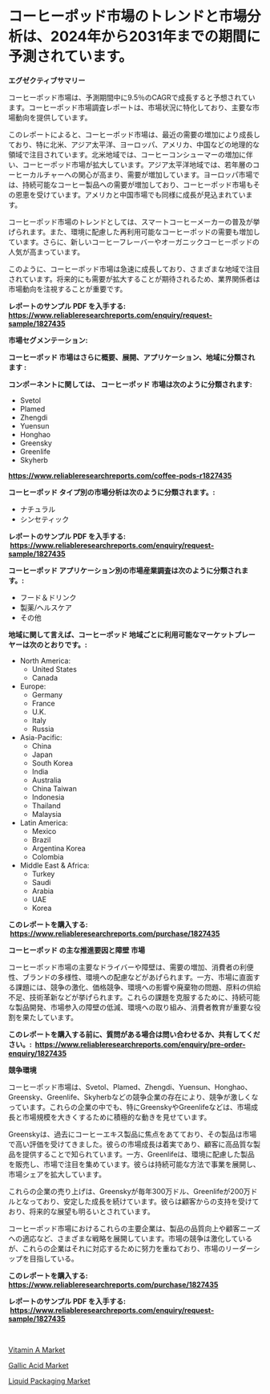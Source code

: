 <p><h1>コーヒーポッド市場のトレンドと市場分析は、2024年から2031年までの期間に予測されています。</h1></p><p><strong>エグゼクティブサマリー</strong></p>
<p><p>コーヒーポッド市場は、予測期間中に9.5％のCAGRで成長すると予想されています。コーヒーポッド市場調査レポートは、市場状況に特化しており、主要な市場動向を提供しています。</p><p>このレポートによると、コーヒーポッド市場は、最近の需要の増加により成長しており、特に北米、アジア太平洋、ヨーロッパ、アメリカ、中国などの地理的な領域で注目されています。北米地域では、コーヒーコンシューマーの増加に伴い、コーヒーポッド市場が拡大しています。アジア太平洋地域では、若年層のコーヒーカルチャーへの関心が高まり、需要が増加しています。ヨーロッパ市場では、持続可能なコーヒー製品への需要が増加しており、コーヒーポッド市場もその恩恵を受けています。アメリカと中国市場でも同様に成長が見込まれています。</p><p>コーヒーポッド市場のトレンドとしては、スマートコーヒーメーカーの普及が挙げられます。また、環境に配慮した再利用可能なコーヒーポッドの需要も増加しています。さらに、新しいコーヒーフレーバーやオーガニックコーヒーポッドの人気が高まっています。</p><p>このように、コーヒーポッド市場は急速に成長しており、さまざまな地域で注目されています。将来的にも需要が拡大することが期待されるため、業界関係者は市場動向を注視することが重要です。</p></p>
<p><strong>レポートのサンプル PDF を入手する: <a href="https://www.reliableresearchreports.com/enquiry/request-sample/1827435">https://www.reliableresearchreports.com/enquiry/request-sample/1827435</a></strong></p>
<p><strong>市場セグメンテーション:</strong></p>
<p><strong> コーヒーポッド 市場はさらに概要、展開、アプリケーション、地域に分類されます :</strong></p>
<p><strong>コンポーネントに関しては、 コーヒーポッド 市場は次のように分類されます: &nbsp;</strong></p>
<p><ul><li>Svetol</li><li>Plamed</li><li>Zhengdi</li><li>Yuensun</li><li>Honghao</li><li>Greensky</li><li>Greenlife</li><li>Skyherb</li></ul></p>
<p><strong><a href="https://www.reliableresearchreports.com/coffee-pods-r1827435">https://www.reliableresearchreports.com/coffee-pods-r1827435</a></strong></p>
<p><strong> コーヒーポッド タイプ別の市場分析は次のように分類されます。:</strong></p>
<p><ul><li>ナチュラル</li><li>シンセティック</li></ul></p>
<p><strong>レポートのサンプル PDF を入手する: &nbsp;<a href="https://www.reliableresearchreports.com/enquiry/request-sample/1827435">https://www.reliableresearchreports.com/enquiry/request-sample/1827435</a></strong></p>
<p><strong> コーヒーポッド アプリケーション別の市場産業調査は次のように分類されます。:</strong></p>
<p><ul><li>フード＆ドリンク</li><li>製薬/ヘルスケア</li><li>その他</li></ul></p>
<p><strong>地域に関して言えば、コーヒーポッド 地域ごとに利用可能なマーケットプレーヤーは次のとおりです。:</strong></p>
<p><ul>
    <li>
        North America:
        <ul>
            <li>United States</li>
            <li>Canada</li>
        </ul>
    </li>
    <li>
        Europe:
        <ul>
            <li>Germany</li>
            <li>France</li>
            <li>U.K.</li>
            <li>Italy</li>
            <li>Russia</li>
        </ul>
    </li>
    <li>
        Asia-Pacific:
        <ul>
            <li>China</li>
            <li>Japan</li>
            <li>South Korea</li>
            <li>India</li>
            <li>Australia</li>
            <li>China Taiwan</li>
            <li>Indonesia</li>
            <li>Thailand</li>
            <li>Malaysia</li>
        </ul>
    </li>
    <li>
        Latin America:
        <ul>
            <li>Mexico</li>
            <li>Brazil</li>
            <li>Argentina Korea</li>
            <li>Colombia</li>
        </ul>
    </li>
    <li>
        Middle East & Africa:
        <ul>
            <li>Turkey</li>
            <li>Saudi</li>
            <li>Arabia</li>
            <li>UAE</li>
            <li>Korea</li>
        </ul>
    </li>
    </ul></p>
<p><strong>このレポートを購入する: &nbsp;<a href="https://www.reliableresearchreports.com/purchase/1827435">https://www.reliableresearchreports.com/purchase/1827435</a></strong></p>
<p><strong>コーヒーポッド の主な推進要因と障壁 市場</strong></p>
<p><p>コーヒーポッド市場の主要なドライバーや障壁は、需要の増加、消費者の利便性、ブランドの多様性、環境への配慮などがあげられます。一方、市場に直面する課題には、競争の激化、価格競争、環境への影響や廃棄物の問題、原料の供給不足、技術革新などが挙げられます。これらの課題を克服するために、持続可能な製品開発、市場参入の障壁の低減、環境への取り組み、消費者教育が重要な役割を果たしています。</p></p>
<p><strong>このレポートを購入する前に、質問がある場合は問い合わせるか、共有してください。:&nbsp; <a href="https://www.reliableresearchreports.com/enquiry/pre-order-enquiry/1827435">https://www.reliableresearchreports.com/enquiry/pre-order-enquiry/1827435</a></strong></p>
<p><strong>競争環境</strong></p>
<p><p>コーヒーポッド市場は、Svetol、Plamed、Zhengdi、Yuensun、Honghao、Greensky、Greenlife、Skyherbなどの競争企業の存在により、競争が激しくなっています。これらの企業の中でも、特にGreenskyやGreenlifeなどは、市場成長と市場規模を大きくするために積極的な動きを見せています。</p><p>Greenskyは、過去にコーヒーエキス製品に焦点をあてており、その製品は市場で高い評価を受けてきました。彼らの市場成長は着実であり、顧客に高品質な製品を提供することで知られています。一方、Greenlifeは、環境に配慮した製品を販売し、市場で注目を集めています。彼らは持続可能な方法で事業を展開し、市場シェアを拡大しています。</p><p>これらの企業の売り上げは、Greenskyが毎年300万ドル、Greenlifeが200万ドルとなっており、安定した成長を続けています。彼らは顧客からの支持を受けており、将来的な展望も明るいとされています。</p><p>コーヒーポッド市場におけるこれらの主要企業は、製品の品質向上や顧客ニーズへの適応など、さまざまな戦略を展開しています。市場の競争は激化しているが、これらの企業はそれに対応するために努力を重ねており、市場のリーダーシップを目指している。</p></p>
<p><strong>このレポートを購入する: &nbsp; <a href="https://www.reliableresearchreports.com/purchase/1827435">https://www.reliableresearchreports.com/purchase/1827435</a></strong></p>
<p><strong>レポートのサンプル PDF を入手する: &nbsp;<a href="https://www.reliableresearchreports.com/enquiry/request-sample/1827435">https://www.reliableresearchreports.com/enquiry/request-sample/1827435</a></strong><strong></strong></p>
<p>&nbsp;</p>
<p><p><a href="https://www.linkedin.com/pulse/vitamin-market-size-growing-forecasted-period-from-2024-em75f?trackingId=i3V4MznhYsmRcX%2FD6RDbdQ%3D%3D">Vitamin A Market</a></p><p><a href="https://www.linkedin.com/pulse/gallic-acid-market-furnish-information-size-share-dynamics-mr36e?trackingId=NxL2mGZg0Sk7FHjugxrfCA%3D%3D">Gallic Acid Market</a></p><p><a href="https://www.linkedin.com/pulse/liquid-packaging-market-provides-comprehensive-analysis-6znmf?trackingId=wz10auIQiMbsqrWbu%2Bx6AA%3D%3D">Liquid Packaging Market</a></p></p>